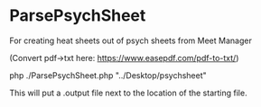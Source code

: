 # ParsePsychSheet
For creating heat sheets out of psych sheets from Meet Manager

(Convert pdf->txt here: https://www.easepdf.com/pdf-to-txt/)

php ./ParsePsychSheet.php "../Desktop/psychsheet"

This will put a .output file next to the location of the starting file.
